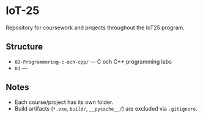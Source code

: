 # IoT-25

Repository for coursework and projects throughout the IoT25 program.

## Structure
- `02-Programmering-c-och-cpp/` — C och C++ programming labs
- `03` —


## Notes
- Each course/project has its own folder.
- Build artifacts (`*.exe`, `build/`, `__pycache__/`) are excluded via `.gitignore`.